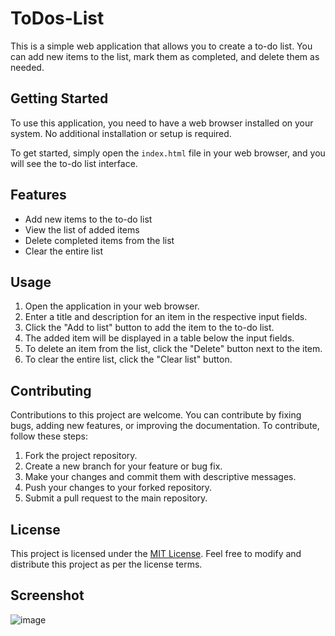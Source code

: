 # ToDos-List

This is a simple web application that allows you to create a to-do list. You can add new items to the list, mark them as completed, and delete them as needed.


## Getting Started

To use this application, you need to have a web browser installed on your system. No additional installation or setup is required.

To get started, simply open the `index.html` file in your web browser, and you will see the to-do list interface.

## Features

- Add new items to the to-do list
- View the list of added items
- Delete completed items from the list
- Clear the entire list

## Usage

1. Open the application in your web browser.
2. Enter a title and description for an item in the respective input fields.
3. Click the "Add to list" button to add the item to the to-do list.
4. The added item will be displayed in a table below the input fields.
5. To delete an item from the list, click the "Delete" button next to the item.
6. To clear the entire list, click the "Clear list" button.

## Contributing

Contributions to this project are welcome. You can contribute by fixing bugs, adding new features, or improving the documentation. To contribute, follow these steps:

1. Fork the project repository.
2. Create a new branch for your feature or bug fix.
3. Make your changes and commit them with descriptive messages.
4. Push your changes to your forked repository.
5. Submit a pull request to the main repository.

## License

This project is licensed under the [MIT License](LICENSE). Feel free to modify and distribute this project as per the license terms.

## Screenshot
![image](https://github.com/neha-nupur/ToDos-List/assets/110279038/e9cc831d-dd26-4a49-8a27-848549bf7f24)
